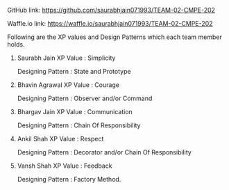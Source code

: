 GitHub link: https://github.com/saurabhjain071993/TEAM-02-CMPE-202 

Waffle.io link: https://waffle.io/saurabhjain071993/TEAM-02-CMPE-202

Following are the XP values and Design Patterns which each team member holds.

1. Saurabh Jain 
	XP Value : Simplicity
	
	Designing Pattern : State and Prototype
		
2. Bhavin Agrawal 
	XP Value : Courage	
	
	Designing Pattern : Observer and/or Command

3. Bhargav Jain	
	XP Value : Communication

	Designing Pattern : Chain Of Responsibility

4. Ankil Shah
	XP Value : Respect

	Designing Pattern : Decorator and/or Chain Of Responsibility

5. Vansh Shah
	XP Value : Feedback
	
	Designing Pattern : Factory Method.


